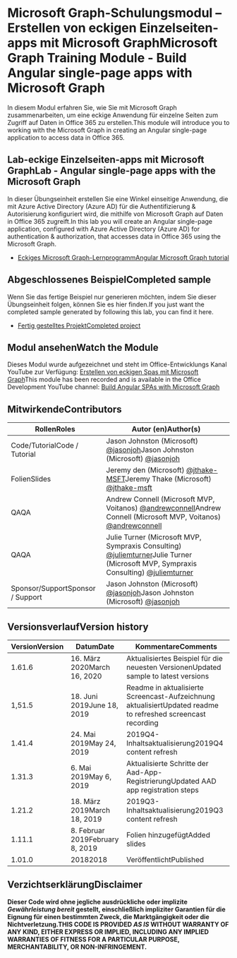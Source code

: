# <a name="microsoft-graph-training-module---build-angular-single-page-apps-with-microsoft-graph"></a><span data-ttu-id="7e847-101">Microsoft Graph-Schulungsmodul – Erstellen von eckigen Einzelseiten-apps mit Microsoft Graph</span><span class="sxs-lookup"><span data-stu-id="7e847-101">Microsoft Graph Training Module - Build Angular single-page apps with Microsoft Graph</span></span>

<span data-ttu-id="7e847-102">In diesem Modul erfahren Sie, wie Sie mit Microsoft Graph zusammenarbeiten, um eine eckige Anwendung für einzelne Seiten zum Zugriff auf Daten in Office 365 zu erstellen.</span><span class="sxs-lookup"><span data-stu-id="7e847-102">This module will introduce you to working with the Microsoft Graph in creating an Angular single-page application to access data in Office 365.</span></span>

## <a name="lab---angular-single-page-apps-with-the-microsoft-graph"></a><span data-ttu-id="7e847-103">Lab-eckige Einzelseiten-apps mit Microsoft Graph</span><span class="sxs-lookup"><span data-stu-id="7e847-103">Lab - Angular single-page apps with the Microsoft Graph</span></span>

<span data-ttu-id="7e847-104">In dieser Übungseinheit erstellen Sie eine Winkel einseitige Anwendung, die mit Azure Active Directory (Azure AD) für die Authentifizierung & Autorisierung konfiguriert wird, die mithilfe von Microsoft Graph auf Daten in Office 365 zugreift.</span><span class="sxs-lookup"><span data-stu-id="7e847-104">In this lab you will create an Angular single-page application, configured with Azure Active Directory (Azure AD) for authentication & authorization, that accesses data in Office 365 using the Microsoft Graph.</span></span>

- [<span data-ttu-id="7e847-105">Eckiges Microsoft Graph-Lernprogramm</span><span class="sxs-lookup"><span data-stu-id="7e847-105">Angular Microsoft Graph tutorial</span></span>](https://docs.microsoft.com/graph/tutorials/angular)

## <a name="completed-sample"></a><span data-ttu-id="7e847-106">Abgeschlossenes Beispiel</span><span class="sxs-lookup"><span data-stu-id="7e847-106">Completed sample</span></span>

<span data-ttu-id="7e847-107">Wenn Sie das fertige Beispiel nur generieren möchten, indem Sie dieser Übungseinheit folgen, können Sie es hier finden.</span><span class="sxs-lookup"><span data-stu-id="7e847-107">If you just want the completed sample generated by following this lab, you can find it here.</span></span>

- [<span data-ttu-id="7e847-108">Fertig gestelltes Projekt</span><span class="sxs-lookup"><span data-stu-id="7e847-108">Completed project</span></span>](demo)

## <a name="watch-the-module"></a><span data-ttu-id="7e847-109">Modul ansehen</span><span class="sxs-lookup"><span data-stu-id="7e847-109">Watch the Module</span></span>

<span data-ttu-id="7e847-110">Dieses Modul wurde aufgezeichnet und steht im Office-Entwicklungs Kanal YouTube zur Verfügung: [Erstellen von eckigen Spas mit Microsoft Graph](https://youtu.be/KUPRTTOUzz8)</span><span class="sxs-lookup"><span data-stu-id="7e847-110">This module has been recorded and is available in the Office Development YouTube channel: [Build Angular SPAs with Microsoft Graph](https://youtu.be/KUPRTTOUzz8)</span></span>

## <a name="contributors"></a><span data-ttu-id="7e847-111">Mitwirkende</span><span class="sxs-lookup"><span data-stu-id="7e847-111">Contributors</span></span>

|       <span data-ttu-id="7e847-112">Rollen</span><span class="sxs-lookup"><span data-stu-id="7e847-112">Roles</span></span>       |                                           <span data-ttu-id="7e847-113">Autor (en)</span><span class="sxs-lookup"><span data-stu-id="7e847-113">Author(s)</span></span>                                           |
| ----------------- | --------------------------------------------------------------------------------------------- |
| <span data-ttu-id="7e847-114">Code/Tutorial</span><span class="sxs-lookup"><span data-stu-id="7e847-114">Code / Tutorial</span></span>   | <span data-ttu-id="7e847-115">Jason Johnston (Microsoft) [@jasonjoh](//github.com/jasonjoh)</span><span class="sxs-lookup"><span data-stu-id="7e847-115">Jason Johnston (Microsoft) [@jasonjoh](//github.com/jasonjoh)</span></span>                                 |
| <span data-ttu-id="7e847-116">Folien</span><span class="sxs-lookup"><span data-stu-id="7e847-116">Slides</span></span>            | <span data-ttu-id="7e847-117">Jeremy den (Microsoft) [@jthake-MSFT](//github.com/jthake-msft)</span><span class="sxs-lookup"><span data-stu-id="7e847-117">Jeremy Thake (Microsoft) [@jthake-msft](//github.com/jthake-msft)</span></span>                             |
| <span data-ttu-id="7e847-118">QA</span><span class="sxs-lookup"><span data-stu-id="7e847-118">QA</span></span>                | <span data-ttu-id="7e847-119">Andrew Connell (Microsoft MVP, Voitanos) [@andrewconnell](//github.com/andrewconnell)</span><span class="sxs-lookup"><span data-stu-id="7e847-119">Andrew Connell (Microsoft MVP, Voitanos) [@andrewconnell](//github.com/andrewconnell)</span></span>         |
| <span data-ttu-id="7e847-120">QA</span><span class="sxs-lookup"><span data-stu-id="7e847-120">QA</span></span>                | <span data-ttu-id="7e847-121">Julie Turner (Microsoft MVP, Sympraxis Consulting) [@juliemturner](//github.com/juliemturner)</span><span class="sxs-lookup"><span data-stu-id="7e847-121">Julie Turner (Microsoft MVP, Sympraxis Consulting) [@juliemturner](//github.com/juliemturner)</span></span> |
| <span data-ttu-id="7e847-122">Sponsor/Support</span><span class="sxs-lookup"><span data-stu-id="7e847-122">Sponsor / Support</span></span> | <span data-ttu-id="7e847-123">Jason Johnston (Microsoft) [@jasonjoh](//github.com/jasonjoh)</span><span class="sxs-lookup"><span data-stu-id="7e847-123">Jason Johnston (Microsoft) [@jasonjoh](//github.com/jasonjoh)</span></span>                                 |

## <a name="version-history"></a><span data-ttu-id="7e847-124">Versionsverlauf</span><span class="sxs-lookup"><span data-stu-id="7e847-124">Version history</span></span>

| <span data-ttu-id="7e847-125">Version</span><span class="sxs-lookup"><span data-stu-id="7e847-125">Version</span></span> |       <span data-ttu-id="7e847-126">Datum</span><span class="sxs-lookup"><span data-stu-id="7e847-126">Date</span></span>       |                     <span data-ttu-id="7e847-127">Kommentare</span><span class="sxs-lookup"><span data-stu-id="7e847-127">Comments</span></span>                     |
| ------- | ---------------- | ------------------------------------------------ |
| <span data-ttu-id="7e847-128">1.6</span><span class="sxs-lookup"><span data-stu-id="7e847-128">1.6</span></span>     | <span data-ttu-id="7e847-129">16. März 2020</span><span class="sxs-lookup"><span data-stu-id="7e847-129">March 16, 2020</span></span>   | <span data-ttu-id="7e847-130">Aktualisiertes Beispiel für die neuesten Versionen</span><span class="sxs-lookup"><span data-stu-id="7e847-130">Updated sample to latest versions</span></span>                |
| <span data-ttu-id="7e847-131">1,5</span><span class="sxs-lookup"><span data-stu-id="7e847-131">1.5</span></span>     | <span data-ttu-id="7e847-132">18. Juni 2019</span><span class="sxs-lookup"><span data-stu-id="7e847-132">June 18, 2019</span></span>    | <span data-ttu-id="7e847-133">Readme in aktualisierte Screencast-Aufzeichnung aktualisiert</span><span class="sxs-lookup"><span data-stu-id="7e847-133">Updated readme to refreshed screencast recording</span></span> |
| <span data-ttu-id="7e847-134">1.4</span><span class="sxs-lookup"><span data-stu-id="7e847-134">1.4</span></span>     | <span data-ttu-id="7e847-135">24. Mai 2019</span><span class="sxs-lookup"><span data-stu-id="7e847-135">May 24, 2019</span></span>     | <span data-ttu-id="7e847-136">2019Q4-Inhaltsaktualisierung</span><span class="sxs-lookup"><span data-stu-id="7e847-136">2019Q4 content refresh</span></span>                           |
| <span data-ttu-id="7e847-137">1.3</span><span class="sxs-lookup"><span data-stu-id="7e847-137">1.3</span></span>     | <span data-ttu-id="7e847-138">6. Mai 2019</span><span class="sxs-lookup"><span data-stu-id="7e847-138">May 6, 2019</span></span>      | <span data-ttu-id="7e847-139">Aktualisierte Schritte der Aad-App-Registrierung</span><span class="sxs-lookup"><span data-stu-id="7e847-139">Updated AAD app registration steps</span></span>               |
| <span data-ttu-id="7e847-140">1.2</span><span class="sxs-lookup"><span data-stu-id="7e847-140">1.2</span></span>     | <span data-ttu-id="7e847-141">18. März 2019</span><span class="sxs-lookup"><span data-stu-id="7e847-141">March 18, 2019</span></span>   | <span data-ttu-id="7e847-142">2019Q3-Inhaltsaktualisierung</span><span class="sxs-lookup"><span data-stu-id="7e847-142">2019Q3 content refresh</span></span>                           |
| <span data-ttu-id="7e847-143">1.1</span><span class="sxs-lookup"><span data-stu-id="7e847-143">1.1</span></span>     | <span data-ttu-id="7e847-144">8. Februar 2019</span><span class="sxs-lookup"><span data-stu-id="7e847-144">February 8, 2019</span></span> | <span data-ttu-id="7e847-145">Folien hinzugefügt</span><span class="sxs-lookup"><span data-stu-id="7e847-145">Added slides</span></span>                                     |
| <span data-ttu-id="7e847-146">1.0</span><span class="sxs-lookup"><span data-stu-id="7e847-146">1.0</span></span>     | <span data-ttu-id="7e847-147">2018</span><span class="sxs-lookup"><span data-stu-id="7e847-147">2018</span></span>             | <span data-ttu-id="7e847-148">Veröffentlicht</span><span class="sxs-lookup"><span data-stu-id="7e847-148">Published</span></span>                                        |

## <a name="disclaimer"></a><span data-ttu-id="7e847-149">Verzichtserklärung</span><span class="sxs-lookup"><span data-stu-id="7e847-149">Disclaimer</span></span>

<span data-ttu-id="7e847-150">**Dieser Code wird ohne jegliche ausdrückliche oder implizite *Gewährleistung bereit* gestellt, einschließlich impliziter Garantien für die Eignung für einen bestimmten Zweck, die Marktgängigkeit oder die Nichtverletzung.**</span><span class="sxs-lookup"><span data-stu-id="7e847-150">**THIS CODE IS PROVIDED *AS IS* WITHOUT WARRANTY OF ANY KIND, EITHER EXPRESS OR IMPLIED, INCLUDING ANY IMPLIED WARRANTIES OF FITNESS FOR A PARTICULAR PURPOSE, MERCHANTABILITY, OR NON-INFRINGEMENT.**</span></span>
